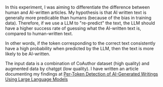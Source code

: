 In this experiment, I was aiming to differentiate the difference between human and AI-written articles. My hypothesis is that AI written text is generally more predicable than humans (because of the bias in training data). Therefore, if we use a LLM to "re-predict" the text, the LLM should have a higher success rate of guessing what the AI-written text is, compared to human-written text.

In other words, if the token corresponding to the correct text consistently have a high probability when predicted by the LLM, then the text is more likely to be AI-written.

The input data is a combination of CoAuthor dataset (high quality) and augmented data by chatgpt (low quality). I have written an article documenting my findings at [Per-Token Detection of AI-Generated Writings Using Large Language Models](academia.edu/114328088/per_token_detection_of_ai_generated_writings_using_large_language_models)